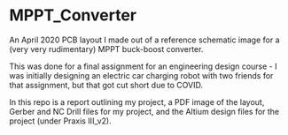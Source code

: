 # MPPT_Converter
An April 2020 PCB layout I made out of a reference schematic image for a (very very rudimentary) MPPT buck-boost converter.

This was done for a final assignment for an engineering design course - I was initially designing an electric car charging robot with two friends for that assignment, but that got cut short due to COVID.

In this repo is a report outlining my project, a PDF image of the layout, Gerber and NC Drill files for my project, and the Altium design files for the project (under Praxis III_v2).
